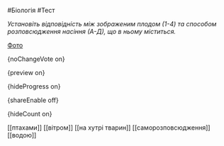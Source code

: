 #Біологія #Тест

*Установіть відповідність між зображеним плодом (1-4) та способом розповсюдження насіння (А-Д), що в ньому міститься.*

[Фото](https://zno.osvita.ua//doc/images/znotest/98/9871/44.jpg)

{noChangeVote on}

{preview on}

{hideProgress on}

{shareEnable off}

{hideCount on}

[[птахами]]
[[вітром]]
[[на хутрі тварин]]
[[саморозповсюдження]]
[[водою]]
